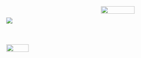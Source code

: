 <div style="display:flex;">
  <div style="width: 49%; height: 50%; display: flex; flex-direction: column;gap: 25px;">
    <img align="left" style="margin-top: 30px;" src="https://github-readme-stats.vercel.app/api?username=BigBoyLeft&show_icons=true&theme=dracula" />
    <a style="margin-top: 30px;"  href="https://github.com/BigBoyLeft/Rebirth">
      <img align="left" width="49%" src="https://github-readme-stats.vercel.app/api/pin/?username=BigBoyLeft&repo=Rebirth&show_icons=true&theme=dracula" />
    </a>
  </div>
  <img height="100%" width="42%" align="right" src="https://github-readme-stats.vercel.app/api/top-langs/?username=BigBoyLeft&show_icons=true&theme=dracula"/>
</div>
